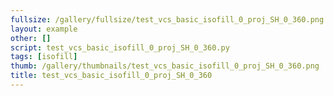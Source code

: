```yaml
---
fullsize: /gallery/fullsize/test_vcs_basic_isofill_0_proj_SH_0_360.png
layout: example
other: []
script: test_vcs_basic_isofill_0_proj_SH_0_360.py
tags: [isofill]
thumb: /gallery/thumbnails/test_vcs_basic_isofill_0_proj_SH_0_360.png
title: test_vcs_basic_isofill_0_proj_SH_0_360
---
```

